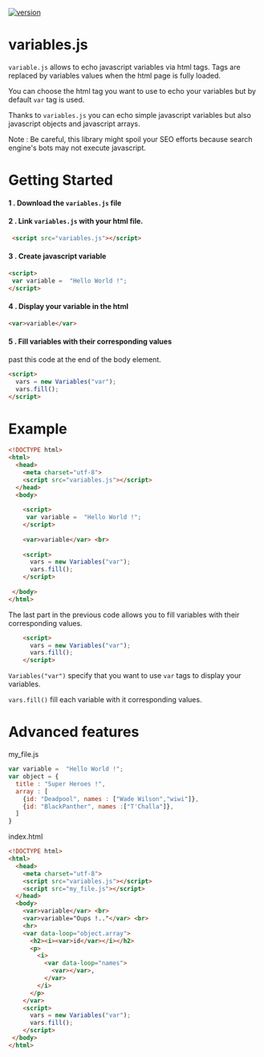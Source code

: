 [![version](https://img.shields.io/badge/version-0.1.1-red.svg)](https://semver.org)
# variables.js

```variable.js``` allows to echo javascript variables via html tags. Tags are replaced by variables values when the html page is fully loaded. 

You can choose the html tag you want to use to echo your variables but by default ```var``` tag is used. 

Thanks to ```variables.js``` you can echo simple javascript variables but also javascript objects and javascript arrays. 

Note : Be careful, this library might spoil your SEO efforts because search engine's bots may not execute javascript. 


# Getting Started
#### 1 . Download the ```variables.js``` file
#### 2 . Link ```variables.js``` with your html file. 
```html
 <script src="variables.js"></script>
```
#### 3 . Create javascript variable 
```html
<script>
 var variable =  "Hello World !";
</script>
```

#### 4 . Display your variable in the html

```html
<var>variable</var>
```

#### 5 . Fill variables with their corresponding values
past this code at the end of the body element.
```html
<script>
  vars = new Variables("var");
  vars.fill();
</script>
```
# Example
```html
<!DOCTYPE html>
<html>
  <head>
    <meta charset="utf-8">
    <script src="variables.js"></script>
  </head>
  <body>
   
    <script>
     var variable =  "Hello World !";
    </script>
   
    <var>variable</var> <br>
   
    <script>
      vars = new Variables("var");
      vars.fill();
    </script>
   
 </body>
</html>
```

The last part in the previous code allows you to fill variables with their corresponding values.
```html
    <script>
      vars = new Variables("var");
      vars.fill();
    </script>
```

```Variables("var")``` specify that you want to use ```var``` tags to display your variables. 

```vars.fill()``` fill each variable with it corresponding values.

# Advanced features 

my_file.js
```javascript
var variable =  "Hello World !";
var object = {
  title : "Super Heroes !",
  array : [
    {id: "Deadpool", names : ["Wade Wilson","wiwi"]},
    {id: "BlackPanther", names :["T'Challa"]},
  ]
}
```

index.html
```html
<!DOCTYPE html>
<html>
  <head>
    <meta charset="utf-8">
    <script src="variables.js"></script>
    <script src="my_file.js"></script>
  </head>
  <body>
    <var>variable</var> <br>
    <var>variable="Oups !.."</var> <br>
    <hr>
    <var data-loop="object.array">
      <h2><i><var>id</var></i></h2> 
      <p>
        <i>
          <var data-loop="names">
            <var></var>,
          </var>
        </i>
      </p>
    </var>
    <script>
      vars = new Variables("var");
      vars.fill();
    </script>
 </body>
</html>
```

